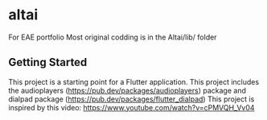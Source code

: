 # altai

For EAE portfolio
Most original codding is in the Altai/lib/ folder

## Getting Started

This project is a starting point for a Flutter application.
This project includes the audioplayers (https://pub.dev/packages/audioplayers) package and dialpad package (https://pub.dev/packages/flutter_dialpad)
This project is inspired by this video: https://www.youtube.com/watch?v=cPMVQH_Vv04


